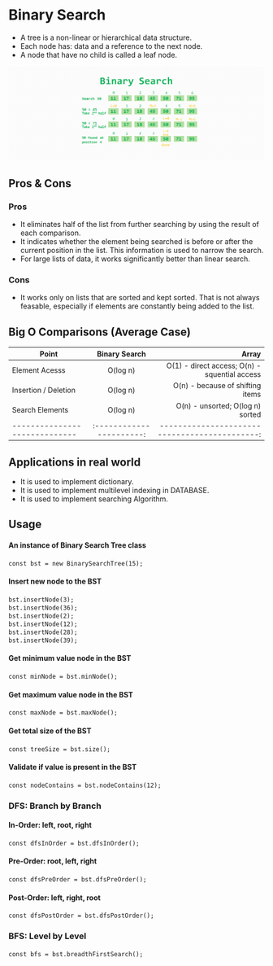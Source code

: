 # Binary Search
- A tree is a non-linear or hierarchical data structure.
- Each node has: data and a reference to the next node.
- A node that have no child is called a leaf node.

<p align="center">
  <img src="../assets/images/binary-search.png" />
</p>


## Pros & Cons

### Pros
- It eliminates half of the list from further searching by using the result of each comparison.
- It indicates whether the element being searched is before or after the current position in the list. This information is used to narrow the search.
- For large lists of data, it works significantly better than linear search.

### Cons
- It works only on lists that are sorted and kept sorted. That is not always feasable, especially if elements are constantly being added to the list.


## Big O Comparisons (Average Case)

| Point                         |      Binary Search       |                      Array                    |
| ----------------------------- | :----------------------: | --------------------------------------------: |
| Element Acesss                |         O(log n)         | O(1) - direct access; O(n) - squential access |
| Insertion / Deletion          |         O(log n)         |       O(n) - because of shifting items        |
| Search Elements               |         O(log n)         |       O(n) - unsorted; O(log n) sorted        |
| ----------------------------- | :----------------------: | --------------------------------------------: |


## Applications in real world
- It is used to implement dictionary.
- It is used to implement multilevel indexing in DATABASE.
- It is used to implement searching Algorithm.


## Usage
#### An instance of Binary Search Tree class
```
const bst = new BinarySearchTree(15);
```

#### Insert new node to the BST
```
bst.insertNode(3);
bst.insertNode(36);
bst.insertNode(2);
bst.insertNode(12);
bst.insertNode(28);
bst.insertNode(39);
```

#### Get minimum value node in the BST
```
const minNode = bst.minNode();
```

#### Get maximum value node in the BST
```
const maxNode = bst.maxNode();
```

#### Get total size of the BST
```
const treeSize = bst.size();
```

#### Validate if value is present in the BST
```
const nodeContains = bst.nodeContains(12);
```

### DFS: Branch by Branch

#### In-Order: left, root, right
```
const dfsInOrder = bst.dfsInOrder();
```

#### Pre-Order: root, left, right
```
const dfsPreOrder = bst.dfsPreOrder();
```

#### Post-Order: left, right, root
```
const dfsPostOrder = bst.dfsPostOrder();
```

### BFS: Level by Level
```
const bfs = bst.breadthFirstSearch();
```
